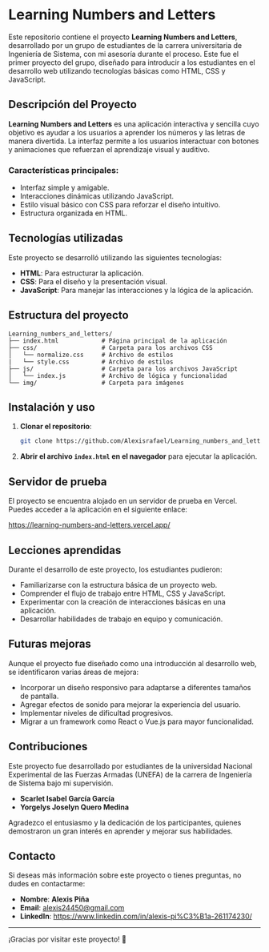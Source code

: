 
# Learning Numbers and Letters

Este repositorio contiene el proyecto **Learning Numbers and Letters**, desarrollado por un grupo de estudiantes de la carrera universitaria de Ingeniería de Sistema, con mi asesoría durante el proceso. Este fue el primer proyecto del grupo, diseñado para introducir a los estudiantes en el desarrollo web utilizando tecnologías básicas como HTML, CSS y JavaScript.

## Descripción del Proyecto

**Learning Numbers and Letters** es una aplicación interactiva y sencilla cuyo objetivo es ayudar a los usuarios a aprender los números y las letras de manera divertida. La interfaz permite a los usuarios interactuar con botones y animaciones que refuerzan el aprendizaje visual y auditivo.

### Características principales:
- Interfaz simple y amigable.
- Interacciones dinámicas utilizando JavaScript.
- Estilo visual básico con CSS para reforzar el diseño intuitivo.
- Estructura organizada en HTML.

## Tecnologías utilizadas

Este proyecto se desarrolló utilizando las siguientes tecnologías:
- **HTML**: Para estructurar la aplicación.
- **CSS**: Para el diseño y la presentación visual.
- **JavaScript**: Para manejar las interacciones y la lógica de la aplicación.

## Estructura del proyecto

```
Learning_numbers_and_letters/
├── index.html            # Página principal de la aplicación
├── css/                  # Carpeta para los archivos CSS
│   └── normalize.css     # Archivo de estilos 
|   └── style.css         # Archivo de estilos
├── js/                   # Carpeta para los archivos JavaScript
│   └── index.js          # Archivo de lógica y funcionalidad
└── img/                  # Carpeta para imágenes
```

## Instalación y uso

1. **Clonar el repositorio**:
   ```bash
   git clone https://github.com/Alexisrafael/Learning_numbers_and_letters.git
   ```

2. **Abrir el archivo `index.html` en el navegador** para ejecutar la aplicación.

## Servidor de prueba

El proyecto se encuentra alojado en un servidor de prueba en Vercel. Puedes acceder a la aplicación en el siguiente enlace:

https://learning-numbers-and-letters.vercel.app/

## Lecciones aprendidas

Durante el desarrollo de este proyecto, los estudiantes pudieron:
- Familiarizarse con la estructura básica de un proyecto web.
- Comprender el flujo de trabajo entre HTML, CSS y JavaScript.
- Experimentar con la creación de interacciones básicas en una aplicación.
- Desarrollar habilidades de trabajo en equipo y comunicación.

## Futuras mejoras

Aunque el proyecto fue diseñado como una introducción al desarrollo web, se identificaron varias áreas de mejora:
- Incorporar un diseño responsivo para adaptarse a diferentes tamaños de pantalla.
- Agregar efectos de sonido para mejorar la experiencia del usuario.
- Implementar niveles de dificultad progresivos.
- Migrar a un framework como React o Vue.js para mayor funcionalidad.

## Contribuciones

Este proyecto fue desarrollado por estudiantes de la universidad Nacional Experimental de las Fuerzas Armadas (UNEFA) de la carrera de Ingeniería de Sistema bajo mi supervisión.

- **Scarlet Isabel García García**
- **Yorgelys Joselyn Quero Medina**

Agradezco el entusiasmo y la dedicación de los participantes, quienes demostraron un gran interés en aprender y mejorar sus habilidades.

## Contacto

Si deseas más información sobre este proyecto o tienes preguntas, no dudes en contactarme:
- **Nombre**: **Alexis Piña**
- **Email**: alexis24450@gmail.com
- **LinkedIn**: https://www.linkedin.com/in/alexis-pi%C3%B1a-261174230/

---

¡Gracias por visitar este proyecto! 🎉